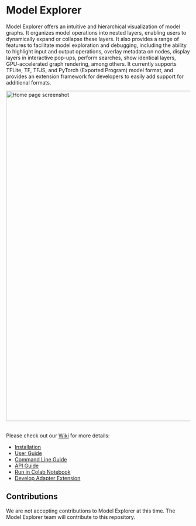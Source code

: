 # Model Explorer

Model Explorer offers an intuitive and hierarchical visualization of model
graphs. It organizes model operations into nested layers, enabling users to
dynamically expand or collapse these layers. It also provides a range of
features to facilitate model exploration and debugging, including the ability to
highlight input and output operations, overlay metadata on nodes, display layers
in interactive pop-ups, perform searches, show identical layers, GPU-accelerated
graph rendering, among others. It currently supports TFLite, TF, TFJS, and
PyTorch (Exported Program) model format, and provides an extension framework for
developers to easily add support for additional formats.

<img width="900" alt="Home page screenshot" src="https://github.com/google-edge-ai/model-explorer/assets/8752427/bb08c9cb-6a6d-4216-8c4c-264d7ec08f9e">

<br>
<br>

Please check out our [Wiki](https://github.com/google-edge-ai/model-explorer/wiki) for
more details:

- [Installation](https://github.com/google-edge-ai/model-explorer/wiki/1.-Installation)
- [User Guide](https://github.com/google-edge-ai/model-explorer/wiki/2.-User-Guide)
- [Command Line Guide](https://github.com/google-edge-ai/model-explorer/wiki/3.-Command-Line-Guide)
- [API Guide](https://github.com/google-edge-ai/model-explorer/wiki/4.-API-Guide)
- [Run in Colab Notebook](https://github.com/google-edge-ai/model-explorer/wiki/5.-Run-in-Colab-Notebook)
- [Develop Adapter Extension](https://github.com/google-edge-ai/model-explorer/wiki/6.-Develop-Adapter-Extension)

## Contributions

We are not accepting contributions to Model Explorer at this time. The Model Explorer team will contribute to this repository.
